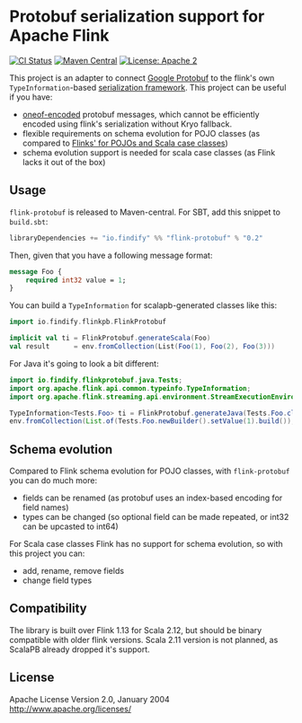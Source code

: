 # Protobuf serialization support for Apache Flink

[![CI Status](https://github.com/findify/flink-protobuf/workflows/CI/badge.svg)](https://github.com/flink-protobuf/workflows/actions)
[![Maven Central](https://maven-badges.herokuapp.com/maven-central/io.findify/flink-adt_2.12/badge.svg?style=plastic)](https://maven-badges.herokuapp.com/maven-central/io.github.metarank/cfor_2.13)
[![License: Apache 2](https://img.shields.io/badge/License-Apache2-green.svg)](https://opensource.org/licenses/Apache2.0)

This project is an adapter to connect [Google Protobuf](https://developers.google.com/protocol-buffers) to the flink's 
own `TypeInformation`-based [serialization framework](https://flink.apache.org/news/2020/04/15/flink-serialization-tuning-vol-1.html). 
This project can be useful if you have:
* [oneof-encoded](https://developers.google.com/protocol-buffers/docs/proto#oneof) protobuf messages, 
  which cannot be efficiently encoded using flink's serialization without Kryo fallback.
* flexible requirements on schema evolution for POJO classes (as compared to 
  [Flinks' for POJOs and Scala case classes](https://ci.apache.org/projects/flink/flink-docs-master/docs/dev/datastream/fault-tolerance/schema_evolution/))
* schema evolution support is needed for scala case classes (as Flink lacks it out of the box)

## Usage

`flink-protobuf` is released to Maven-central. For SBT, add this snippet to `build.sbt`:
```scala
libraryDependencies += "io.findify" %% "flink-protobuf" % "0.2"
```
Then, given that you have a following message format:
```proto
message Foo {
    required int32 value = 1;
}
```
You can build a `TypeInformation` for scalapb-generated classes like this:
```scala
import io.findify.flinkpb.FlinkProtobuf

implicit val ti = FlinkProtobuf.generateScala(Foo)
val result      = env.fromCollection(List(Foo(1), Foo(2), Foo(3)))
```

For Java it's going to look a bit different:
```java
import io.findify.flinkprotobuf.java.Tests;
import org.apache.flink.api.common.typeinfo.TypeInformation;
import org.apache.flink.streaming.api.environment.StreamExecutionEnvironment;

TypeInformation<Tests.Foo> ti = FlinkProtobuf.generateJava(Tests.Foo.class, Tests.Foo.getDefaultInstance());
env.fromCollection(List.of(Tests.Foo.newBuilder().setValue(1).build()), ti).executeAndCollect(100);

```

## Schema evolution

Compared to Flink schema evolution for POJO classes, with `flink-protobuf` you can do much more:
* fields can be renamed (as protobuf uses an index-based encoding for field names)
* types can be changed (so optional field can be made repeated, or int32 can be upcasted to int64)

For Scala case classes Flink has no support for schema evolution, so with this project you can:
* add, rename, remove fields
* change field types

## Compatibility

The library is built over Flink 1.13 for Scala 2.12, but should be binary compatible with older flink versions.
Scala 2.11 version is not planned, as ScalaPB already dropped it's support.

## License

Apache License
Version 2.0, January 2004
http://www.apache.org/licenses/